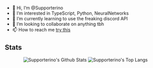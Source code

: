 - 👋 Hi, I’m @Supporterino
- 👀 I’m interested in TypeScript, Python, NeuralNetworks
- 🌱 I’m currently learning to use the freaking discord API
- 💞️ I’m looking to collaborate on anything tbh
- 📫 How to reach me [try this](mailto:lars@roth-kl.de)

## Stats

<p align='center'>
<img alt="Supporterino's Github Stats" src="https://github-readme-stats.vercel.app/api?username=Supporterino&count_private=true&show_icons=true&theme=solarized-dark" />
<img alt="Supporterino's Top Langs" src="https://github-readme-stats.vercel.app/api/top-langs/?username=Supporterino&count_private=true&show_icons=true&theme=solarized-dark" />
</p>

<!---
Supporterino/Supporterino is a ✨ special ✨ repository because its `README.md` (this file) appears on your GitHub profile.
You can click the Preview link to take a look at your changes.
--->
